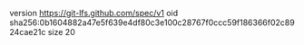version https://git-lfs.github.com/spec/v1
oid sha256:0b1604882a47e5f639e4df80c3e100c28767f0ccc59f186366f02c8924cae21c
size 20
